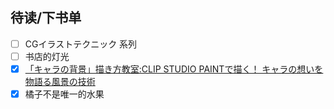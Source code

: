 ## 待读/下书单

- [ ] CGイラストテクニック 系列
- [ ] 书店的灯光
- [x] [「キャラの背景」描き方教室:CLIP STUDIO PAINTで描く！ キャラの想いを物語る風景の技術](https://lib-ypfzkhew4pvstevvulnymd4g.1lib.ch/book/5582306/9bbc4e?dsource=recommend)
- [x] 橘子不是唯一的水果
